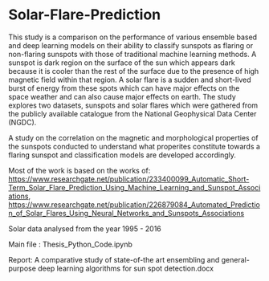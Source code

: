 # Solar-Flare-Prediction
This study is a comparison on the performance of various ensemble based and deep learning models on their ability to classify sunspots as flaring or non-flaring sunspots with those of traditional machine learning methods. A sunspot is dark region on the surface of the sun which appears dark because it is cooler than the rest of the surface due to the presence of high magnetic field within that region. A solar flare is a sudden and short-lived burst of energy from these spots which can have major effects on the space weather and can also cause major effects on earth. The study explores two datasets, sunspots and solar flares which were gathered from the publicly available catalogue from the National Geophysical Data Center (NGDC).<br/>

A study on the correlation on the magnetic and morphological properties of the sunspots conducted to understand what properites constitute towards a flaring sunspot and classification models are developed accordingly.<br/>

Most of the work is based on the works of: https://www.researchgate.net/publication/233400099_Automatic_Short-Term_Solar_Flare_Prediction_Using_Machine_Learning_and_Sunspot_Associations, https://www.researchgate.net/publication/226879084_Automated_Prediction_of_Solar_Flares_Using_Neural_Networks_and_Sunspots_Associations<br/>

Solar data analysed from the year 1995 - 2016<br/>

Main file : Thesis_Python_Code.ipynb<br/>

Report: A comparative study of state-of-the art ensembling and general-purpose deep learning algorithms for sun spot detection.docx
